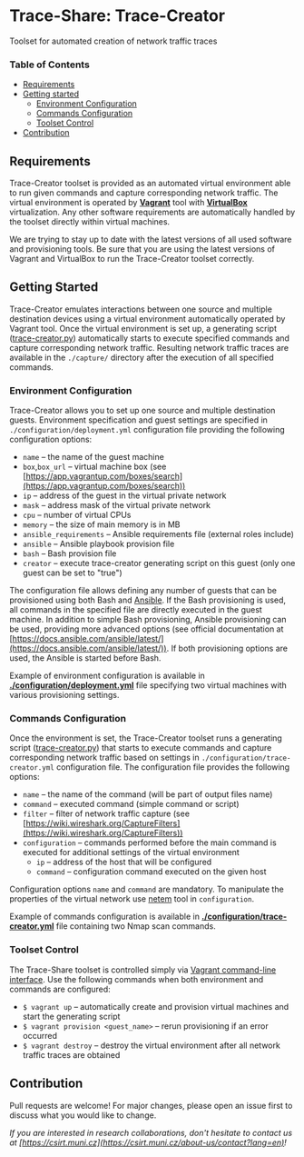 # Trace-Share: Trace-Creator

Toolset for automated creation of network traffic traces

### Table of Contents

* [Requirements](#requirements)
* [Getting started](#getting-started)
   + [Environment Configuration](#environment-configuration)
   + [Commands Configuration](#commands-configuration)
   + [Toolset Control](#toolset-control)
* [Contribution](#contribution)


## Requirements

Trace-Creator toolset is provided as an automated virtual environment able to run given commands and capture corresponding network traffic. The virtual environment is operated by [**Vagrant**](https://www.vagrantup.com/) tool with [**VirtualBox**](https://www.virtualbox.org/) virtualization. Any other software requirements are automatically handled by the toolset directly within virtual machines.

We are trying to stay up to date with the latest versions of all used software and provisioning tools. Be sure that you are using the latest versions of Vagrant and VirtualBox to run the Trace-Creator toolset correctly.


## Getting Started

Trace-Creator emulates interactions between one source and multiple destination devices using a virtual environment automatically operated by Vagrant tool. Once the virtual environment is set up, a generating script ([trace-creator.py](./trace-creator.py)) automatically starts to execute specified commands and capture corresponding network traffic. Resulting network traffic traces are available in the `./capture/` directory after the execution of all specified commands.

### Environment Configuration

Trace-Creator allows you to set up one source and multiple destination guests. Environment specification and guest settings are specified in `./configuration/deployment.yml` configuration file providing the following configuration options:

* `name` – the name of the guest machine
* `box`,`box_url` – virtual machine box (see [https://app.vagrantup.com/boxes/search](https://app.vagrantup.com/boxes/search))
* `ip` – address of the guest in the virtual private network
* `mask` – address mask of the virtual private network
* `cpu` – number of virtual CPUs
* `memory` – the size of main memory is in MB
* `ansible_requirements` – Ansible requirements file (external roles include)
* `ansible` – Ansible playbook provision file
* `bash` – Bash provision file
* `creator` – execute trace-creator generating script on this guest (only one guest can be set to "true")

The configuration file allows defining any number of guests that can be provisioned using both Bash and [Ansible](https://www.ansible.com/). If the Bash provisioning is used, all commands in the specified file are directly executed in the guest machine. In addition to simple Bash provisioning, Ansible provisioning can be used, providing more advanced options (see official documentation at [https://docs.ansible.com/ansible/latest/](https://docs.ansible.com/ansible/latest/)). If both provisioning options are used, the Ansible is started before Bash.

Example of environment configuration is available in [**./configuration/deployment.yml**](./configuration/deployment.yml) file specifying two virtual machines with various provisioning settings.

### Commands Configuration

Once the environment is set, the Trace-Creator toolset runs a generating script ([trace-creator.py](./trace-creator.py)) that starts to execute commands and capture corresponding network traffic based on settings in `./configuration/trace-creator.yml` configuration file.  The configuration file provides the following options:

* `name` – the name of the command (will be part of output files name)
* `command` – executed command (simple command or script)
* `filter` – filter of network traffic capture (see [https://wiki.wireshark.org/CaptureFilters](https://wiki.wireshark.org/CaptureFilters))
* `configuration` – commands performed before the main command is executed for additional settings of the virtual environment
  * `ip` – address of the host that will be configured
  * `command` – configuration command executed on the given host

Configuration options `name` and `command` are mandatory. To manipulate the properties of the virtual network use [netem](https://wiki.linuxfoundation.org/networking/netem) tool in `configuration`.

Example of commands configuration is available in [**./configuration/trace-creator.yml**](./configuration/trace-creator.yml) file containing two Nmap scan commands.

### Toolset Control

The Trace-Share toolset is controlled simply via [Vagrant command-line interface](https://www.vagrantup.com/docs/cli/). Use the following commands when both environment and commands are configured:

- `$ vagrant up` – automatically create and provision virtual machines and start the generating script
- `$ vagrant provision <guest_name>` – rerun provisioning if an error occurred
- `$ vagrant destroy` – destroy the virtual environment after all network traffic traces are obtained


## Contribution

Pull requests are welcome! For major changes, please open an issue first to discuss what you would like to change.

*If you are interested in research collaborations, don't hesitate to contact us at  [https://csirt.muni.cz](https://csirt.muni.cz/about-us/contact?lang=en)!*
